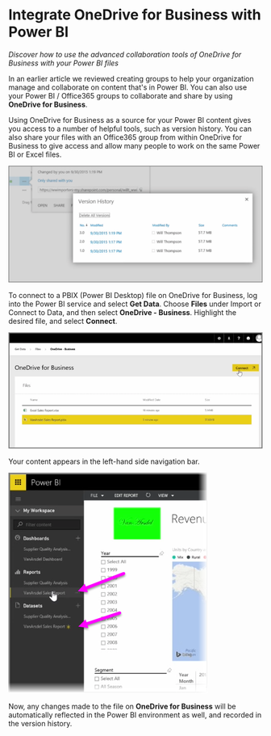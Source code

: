 <properties
   pageTitle="Integrate OneDrive for Business with Power BI"
   description="Easily collaborate with OneDrive for Business and Power BI files"
   services="powerbi"
   documentationCenter=""
   authors="davidiseminger"
   manager="mblythe"
   editor=""
   tags=""
   qualityFocus="no"
   qualityDate=""
   featuredVideoId="mxjakuVGgnU"
   featuredVideoThumb=""
   courseDuration="3m"/>

<tags
   ms.service="powerbi"
   ms.devlang="NA"
   ms.topic="article"
   ms.tgt_pltfrm="NA"
   ms.workload="powerbi"
   ms.date="03/28/2016"
   ms.author="davidi"/>

# Integrate OneDrive for Business with Power BI

*Discover how to use the advanced collaboration tools of OneDrive for Business with your Power BI files*

In an earlier article we reviewed creating groups to help your organization manage and collaborate on content that's in Power BI. You can also use your Power BI / Office365 groups to collaborate and share by using **OneDrive for Business**.

Using OneDrive for Business as a source for your Power BI content gives you access to a number of helpful tools, such as version history. You can also share your files with an Office365 group from within OneDrive for Business to give access and allow many people to work on the same Power BI or Excel files.

![](media/powerbi-learning-6-4a-integrate-onedrive-for-business/6-4a_1.png)

To connect to a PBIX (Power BI Desktop) file on OneDrive for Business, log into the Power BI service and select **Get Data**. Choose **Files** under Import or Connect to Data, and then select **OneDrive - Business**. Highlight the desired file, and select **Connect**.

![](media/powerbi-learning-6-4a-integrate-onedrive-for-business/6-4a_2.png)

Your content appears in the left-hand side navigation bar.

![](media/powerbi-learning-6-4a-integrate-onedrive-for-business/6-4a_3.png)

Now, any changes made to the file on **OneDrive for Business** will be automatically reflected in the Power BI environment as well, and recorded in the version history.
